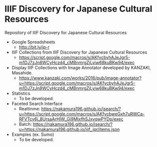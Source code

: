 # IIIF Discovery for Japanese Cultural Resources
Repository of IIIF Discovery for Japanese Cultural Resources

* Google Spreadsheets
    * http://bit.ly/jp-r
* IIIF Collections from IIIF Discovery for Japanese Cultural Resources
    * https://script.google.com/macros/s/AKfycbyhAJeJgr5-m1DJ7zJn8WCyHczd4_cMBnmrgZjLyiw68kuBKw94/exec
* Display IIIF Collections with Image Annotator developed by KANZAKI, Masahide.
    * https://www.kanzaki.com/works/2016/pub/image-annotator?u=https://script.google.com/macros/s/AKfycbyhAJeJgr5-m1DJ7zJn8WCyHczd4_cMBnmrgZjLyiw68kuBKw94/exec
* Statistics
    * To be developed.
* Faceted Search Interface
    * Realtinme: https://nakamura196.github.io/isearch/?u=https://script.google.com/macros/s/AKfycbweGxh7uRWCa-RFVTcy6j_8UrsaArHIW_Gi9MIxfhSJxvqwPYDp/exec
    * Batch: https://nakamura196.github.io/isearch/?u=https://nakamura196.github.io/iiif_jpr/items.json
* Examples (ex. Sumo)
    * To be developed.

